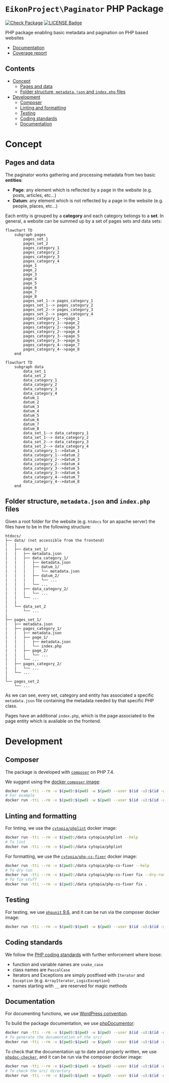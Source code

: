 <h1> <code>EikonProject\Paginator</code> PHP Package </h1>

[![Check Package](https://github.com/EIKONproject/paginator/actions/workflows/check-package.yml/badge.svg?branch=main)](https://github.com/EIKONproject/paginator/actions/workflows/check-package.yml)
[![LICENSE Badge](https://img.shields.io/badge/License-GPL3.0-blue.svg)](https://opensource.org/license/gpl-3-0/)

PHP package enabling basic metadata and pagination on PHP based websites

- [Documentation](https://eikonproject.github.io/paginator/)
- [Coverage report](https://eikonproject.github.io/paginator/coverage/)

<h2> Contents </h2>

- [Concept](#concept)
  - [Pages and data](#pages-and-data)
  - [Folder structure, `metadata.json` and `index.php` files](#folder-structure-metadatajson-and-indexphp-files)
- [Development](#development)
  - [Composer](#composer)
  - [Linting and formatting](#linting-and-formatting)
  - [Testing](#testing)
  - [Coding standards](#coding-standards)
  - [Documentation](#documentation)

# Concept

## Pages and data

The paginator works gathering and processing metadata from two basic **entities**:

- **Page**: any element which is reflected by a page in the website (e.g. posts, articles, etc...)
- **Datum**: any element which is not reflected by a page in the website (e.g. people, places, etc...)

Each entity is grouped by a **category** and each category belongs to a **set**. In general, a website can be summed up by a set of pages sets and data sets:


```mermaid
flowchart TD
    subgraph pages
        pages_set_1
        pages_set_2
        pages_category_1
        pages_category_2
        pages_category_3
        pages_category_4
        page_1
        page_2
        page_3
        page_4
        page_5
        page_6
        page_7
        page_8
        pages_set_1--> pages_category_1
        pages_set_1--> pages_category_2
        pages_set_2--> pages_category_3
        pages_set_2--> pages_category_4
        pages_category_1-->page_1
        pages_category_1-->page_2
        pages_category_2-->page_3
        pages_category_2-->page_4
        pages_category_3-->page_5
        pages_category_3-->page_6
        pages_category_4-->page_7
        pages_category_4-->page_8
    end
```
```mermaid
flowchart TD
    subgraph data
        data_set_1
        data_set_2
        data_category_1
        data_category_2
        data_category_3
        data_category_4
        datum_1
        datum_2
        datum_3
        datum_4
        datum_5
        datum_6
        datum_7
        datum_8
        data_set_1--> data_category_1
        data_set_1--> data_category_2
        data_set_2--> data_category_3
        data_set_2--> data_category_4
        data_category_1-->datum_1
        data_category_1-->datum_2
        data_category_2-->datum_3
        data_category_2-->datum_4
        data_category_3-->datum_5
        data_category_3-->datum_6
        data_category_4-->datum_7
        data_category_4-->datum_8
    end
```

## Folder structure, `metadata.json` and `index.php` files

Given a root folder for the website (e.g. `htdocs` for an apache server) the files have to be in the following structure:

```
htdocs/
├── data/ (not accessible from the frontend)
|   |
|   ├── data_set_1/
|   |   ├── metadata.json
|   |   ├── data_category_1/
|   |   |   ├── metadata.json
|   |   |   ├── datum_1/
|   |   |   |   └── metadata.json
|   |   |   ├── datum_2/
|   |   |   |   └── ...
|   |   |   └── ...
|   |   ├── data_category_2/
|   |   |   └── ...
|   |   └── ...
|   |
|   └── data_set_2
|       └── ...
|
├── pages_set_1/
|   ├── metadata.json
|   ├── pages_category_1/
|   |   ├── metadata.json
|   |   ├── page_1/
|   |   |   ├── metadata.json
|   |   |   └── index.php
|   |   ├── page_2/
|   |   |   └── ...
|   |   └── ...
|   ├── pages_category_2/
|   |   └── ...
|   └── ...
|
└── pages_set_2
    └── ...
```

As we can see, every set, category and entity has associated a specific `metadata.json` file containing the metadata needed by that specific PHP class.

Pages have an additional `index.php`, which is the page associated to the page entity which is available on the frontend.



# Development

## Composer

The package is developed with [`composer`](https://getcomposer.org/) on PHP 7.4.

We suggest using the [docker `composer` image](https://hub.docker.com/_/composer):
```sh
docker run -tti --rm -v $(pwd):$(pwd) -w $(pwd) --user $(id -u):$(id -g) composer:latest [COMMAND_HERE]
# For example
docker run -tti --rm -v $(pwd):$(pwd) -w $(pwd) --user $(id -u):$(id -g) composer:latest --help
```

## Linting and formatting

For linting, we use the [`cytopia/phplint`](https://github.com/cytopia/docker-phplint) docker image:
```sh
docker run -tti --rm -v $(pwd):/data cytopia/phplint --help
# To lint
docker run -tti --rm -v $(pwd):/data cytopia/phplint
```

For formatting, we use the [`cytopia/php-cs-fixer`](https://github.com/cytopia/docker-php-cs-fixer) docker image:
```sh
docker run -tti --rm -v $(pwd):/data cytopia/php-cs-fixer --help
# To dry run
docker run -tti --rm -v $(pwd):/data cytopia/php-cs-fixer fix --dry-run --diff .
# To fix stuff
docker run -tti --rm -v $(pwd):/data cytopia/php-cs-fixer fix .
```

## Testing

For testing, we use [`phpunit` 9.6](https://docs.phpunit.de/en/9.6/), and it can be run via the composer docker image:
```sh
docker run -tti --rm -v $(pwd):$(pwd) -w $(pwd) --user $(id -u):$(id -g) composer:latest ./vendor/bin/phpunit tests
```

## Coding standards

We follow the [PHP coding standards](https://github.com/php/php-src/blob/master/CODING_STANDARDS.md) with further enforcement where loose:
- function and variable names are `snake_case`
- class names are `PascalCase`
- Iterators and Exceptions are simply postfixed with `Iterator` and `Exception` (e.g. `ArrayIterator`, `LogicException`)
- names starting with `__` are reserved for magic methods

## Documentation

For documenting functions, we use [WordPress convention](https://developer.wordpress.org/coding-standards/inline-documentation-standards/php/).

To build the package documentation, we use [phpDocumentor](https://phpdoc.org/):
```sh
docker run -tti --rm -v $(pwd):$(pwd) -w $(pwd) --user $(id -u):$(id -g) phpdoc/phpdoc:3 --help
# To generate the documentation of the src/
docker run -tti --rm -v $(pwd):$(pwd) -w $(pwd) --user $(id -u):$(id -g) phpdoc/phpdoc:3 -d src
```

To check that the documentation up to date and properly written, we use [`phpdoc-checker`](https://github.com/php-censor/phpdoc-checker), and it can be run via the composer docker image:
```sh
docker run -tti --rm -v $(pwd):$(pwd) -w $(pwd) --user $(id -u):$(id -g) composer:latest ./vendor/bin/phpdoc-checker --help
# To check the src/ directory
docker run -tti --rm -v $(pwd):$(pwd) -w $(pwd) --user $(id -u):$(id -g) composer:latest ./vendor/bin/phpdoc-checker -d src
```
